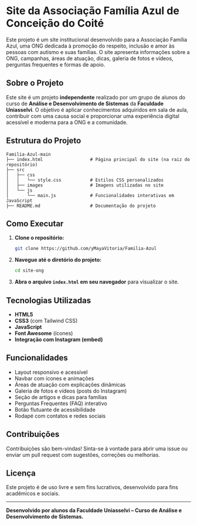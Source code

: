 # Site da Associação Família Azul de Conceição do Coité

Este projeto é um site institucional desenvolvido para a Associação Família Azul, uma ONG dedicada à promoção do respeito, inclusão e amor às pessoas com autismo e suas famílias. O site apresenta informações sobre a ONG, campanhas, áreas de atuação, dicas, galeria de fotos e vídeos, perguntas frequentes e formas de apoio.

## Sobre o Projeto

Este site é um projeto **independente** realizado por um grupo de alunos do curso de **Análise e Desenvolvimento de Sistemas** da **Faculdade Uniasselvi**. O objetivo é aplicar conhecimentos adquiridos em sala de aula, contribuir com uma causa social e proporcionar uma experiência digital acessível e moderna para a ONG e a comunidade.

## Estrutura do Projeto

```
Familia-Azul-main
├── index.html                  # Página principal do site (na raiz do repositório)
├── src
│   ├── css
│   │   └── style.css           # Estilos CSS personalizados
│   ├── images                  # Imagens utilizadas no site
│   └── js
│       └── main.js             # Funcionalidades interativas em JavaScript
├── README.md                   # Documentação do projeto
```

## Como Executar

1. **Clone o repositório:**
   ```bash
   git clone https://github.com/yMayaVitoria/Familia-Azul
   ```

2. **Navegue até o diretório do projeto:**
   ```bash
   cd site-ong
   ```

3. **Abra o arquivo `index.html` em seu navegador** para visualizar o site.

## Tecnologias Utilizadas

- **HTML5**
- **CSS3** (com Tailwind CSS)
- **JavaScript**
- **Font Awesome** (ícones)
- **Integração com Instagram (embed)**

## Funcionalidades

- Layout responsivo e acessível
- Navbar com ícones e animações
- Áreas de atuação com explicações dinâmicas
- Galeria de fotos e vídeos (posts do Instagram)
- Seção de artigos e dicas para famílias
- Perguntas Frequentes (FAQ) interativo
- Botão flutuante de acessibilidade
- Rodapé com contatos e redes sociais

## Contribuições

Contribuições são bem-vindas! Sinta-se à vontade para abrir uma issue ou enviar um pull request com sugestões, correções ou melhorias.

## Licença

Este projeto é de uso livre e sem fins lucrativos, desenvolvido para fins acadêmicos e sociais.

---
**Desenvolvido por alunos da Faculdade Uniasselvi – Curso de Análise e Desenvolvimento de Sistemas.**